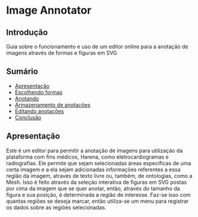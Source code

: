 # Image Annotator
  
  ## Introdução
   Guia sobre o funcionamento e uso de um editor online para a anotação de imagens através de formas e figuras em SVG
 
  ## Sumário
   * [Apresentação](#apresentação)
   * [Escolhendo formas](#escolhendo-formas)
   * [Anotando](#anotando)
   * [Armazenamento de anotações](#armazenamento-de-anotações)
   * [Editando anotações](#editando-anotações)
   * [Conclusão](#conclusão)
 
 ## Apresentação
   Este é um editor para permitir a anotação de imagens para utilização da plataforma com fins médicos, Harena, como eletrocardiogramas e radiografias. Ele permite que sejam selecionadas áreas específicas de uma certa imagem e a ela sejam adicionadas informações referentes a essa região da imagem, através de texto livre ou, também, de ontologias, como a Mesh. Isso é feito através da seleção interativa de figuras em SVG postas por cima da imagem que se quer anotar, então, através do tamanho da figura e sua posição, é determinada a região de interesse. Faz-se isso com quantas regiões se deseja marcar, então utiliza-se um menu para registrar os dados sobre as regiões selecionadas.
